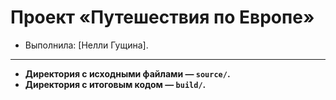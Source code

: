# Проект «Путешествия по Европе»

* Выполнила: [Нелли Гущина].

---

- **Директория с исходными файлами — `source/`.**
- **Директория с итоговым кодом — `build/`.**